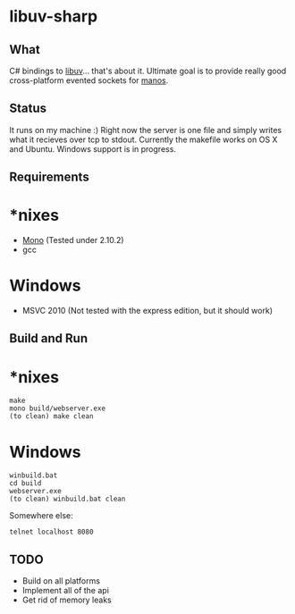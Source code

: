 libuv-sharp
==========

What
----

C# bindings to [libuv][0]... that's about it. Ultimate goal is to provide really good cross-platform evented sockets for [manos][1].

Status
-----

It runs on my machine :)
Right now the server is one file and simply writes what it recieves over tcp to stdout.
Currently the makefile works on OS X and Ubuntu. Windows support is in progress.

Requirements
------------

# *nixes

* [Mono][2] (Tested under 2.10.2)
* gcc

# Windows

* MSVC 2010 (Not tested with the express edition, but it should work)

Build and Run
-------------

# *nixes

	make
	mono build/webserver.exe
	(to clean) make clean

# Windows

	winbuild.bat
	cd build
	webserver.exe
	(to clean) winbuild.bat clean



Somewhere else:

	telnet localhost 8080


TODO
----

* Build on all platforms
* Implement all of the api
* Get rid of memory leaks

[0]: https://www.github.com/joyent/libuv
[1]: https://www.github.com/jacksonh/manos
[2]: http://www.go-mono.com/mono-downloads/download.html
